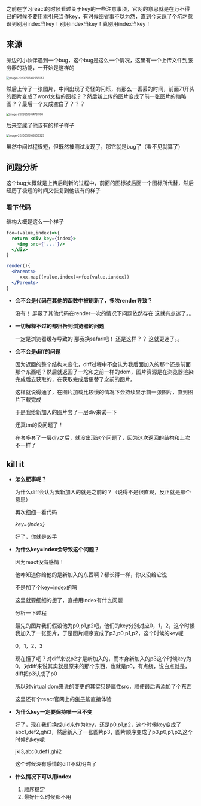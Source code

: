 

之前在学习react的时候看过关于key的一些注意事项，官网的意思就是在万不得已的时候不要用索引来当作key，有时候图省事不以为然，直到今天踩了个坑才意识到别用index当key！别用index当key！真别用index当key！

## 来源

旁边的小伙伴遇到一个bug，这个bug是这么一个情况，这里有一个上传文件到服务器的功能，一开始是这样的

<img src="/Users/luoyang/Library/Application Support/typora-user-images/image-20200515162556067.png" alt="image-20200515162556067" style="zoom:50%;" />

然后上传了一张图片，中间出现了奇怪的闪烁，有那么一丢丢的时间，前面71开头的图片变成了word文档的图标？？然后新上传的图片变成了前一张图片的缩略图？？最后一个又成空白了？？？

<img src="/Users/luoyang/Library/Application Support/typora-user-images/image-20200515164731168.png" alt="image-20200515164731168" style="zoom:50%;" />

后来变成了他该有的样子样子

<img src="/Users/luoyang/Library/Application Support/typora-user-images/image-20200515163503325.png" alt="image-20200515163503325" style="zoom:50%;" />

虽然中间过程很短，但既然被测试发现了，那它就是bug了（看不见就算了）

## 问题分析

这个bug大概就是上传后刷新的过程中，前面的图标被后面一个图标所代替，然后经历了极短的时间又恢复到他该有的样子

### 看下代码

结构大概是这么一个样子

``` jsx
foo=(value,index)=>{
  return <div key={index}>
    <img src={'...'}/>
  </div>
}

render(){
  <Parents>
     xxx.map((value,index)=>foo(value,iundex))
  </Parents>
}
```

+ **会不会是代码在其他的函数中被刷新了，多次render导致？**

  没有！
  屏蔽了其他代码在render一次的情况下问题依然存在
  这就有点迷了。。

+ **一切解释不过的都归咎到浏览器的问题**

  一定是浏览器缓存导致的
  那我换safari吧！
  还是这样？？
  这就更迷了。。

+ **会不会是diff的问题**

  因为返回的整个结构未变化，diff过程中不会认为我后面加入的那个还是前面那个东西吧？然后就返回了一坨和之前一样的dom，图片资源是在浏览器渲染完成后去获取的，在获取完成后更替了之前的图片。

  这样就说得通了，在图片加载比较慢的情况下会持续显示前一张图片，直到图片下载完成

  于是我给新加入的图片套了一层div来试一下

  还真tm的没问题了！

  在套多套了一层div之后，就没出现这个问题了，因为这次返回的结构和上次不一样了

## kill it

+ **怎么肥事呢？**

  为什么diff会认为我新加入的就是之前的？（说得不是很直观，反正就是那个意思）

  再次细细一看代码

  *key={index}*

  好了，你就是凶手

+ **为什么key=index会导致这个问题？**

  因为react没有感情！

  他咋知道你给他的是新加入的东西啊？都长得一样，你又没给它说

  不是加了个key=index的吗

  这里就要细细的想了，直接用index有什么问题

  分析一下过程

  最先的图片我们假设他为p0,p1,p2吧，他们的key分别对应0，1，2，这个时候我加入了一张图片，于是图片顺序变成了p3,p0,p1,p2，这个时候的key呢

  0，1，2，3

  现在懂了吧？对diff来说p2才是新加入的，而本身新加入的p3这个时候key为0，对diff来说其实就是原来的那个东西，也就是p0，有点绕，说白点就是，diff把p3认成了p0

  所以对virtual dom来说的变更的其实只是属性src，顺便最后再添加了个东西

  这里还有个react官网上的[例子](https://react.docschina.org/redirect-to-codepen/reconciliation/index-used-as-key)能直接体验

+ **为什么key一定要保持唯一且不变**

  好了，现在我们换成uid来作为key，还是p0,p1,p2，这个时候key变成了abc1,def2,ghi3，然后新入了一张图片p3，图片顺序变成了p3,p0,p1,p2,这个时候的key呢

  jkl3,abc0,def1,ghi2

  这个时候没有感情的diff不就明白了

+ **什么情况下可以用index**
  1. 顺序稳定
  2. 最好什么时候都不用

